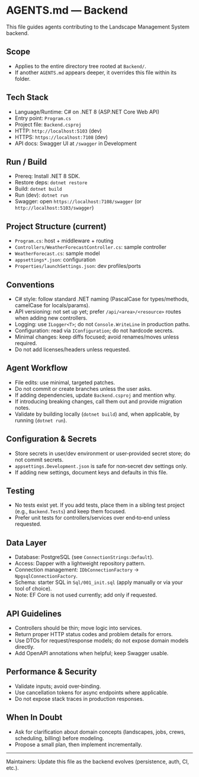 # AGENTS.md — Backend

This file guides agents contributing to the Landscape Management System backend.

## Scope
- Applies to the entire directory tree rooted at `Backend/`.
- If another `AGENTS.md` appears deeper, it overrides this file within its folder.

## Tech Stack
- Language/Runtime: C# on .NET 8 (ASP.NET Core Web API)
- Entry point: `Program.cs`
- Project file: `Backend.csproj`
- HTTP: `http://localhost:5103` (dev)
- HTTPS: `https://localhost:7108` (dev)
- API docs: Swagger UI at `/swagger` in Development

## Run / Build
- Prereq: Install .NET 8 SDK.
- Restore deps: `dotnet restore`
- Build: `dotnet build`
- Run (dev): `dotnet run`
- Swagger: open `https://localhost:7108/swagger` (or `http://localhost:5103/swagger`)

## Project Structure (current)
- `Program.cs`: host + middleware + routing
- `Controllers/WeatherForecastController.cs`: sample controller
- `WeatherForecast.cs`: sample model
- `appsettings*.json`: configuration
- `Properties/launchSettings.json`: dev profiles/ports

## Conventions
- C# style: follow standard .NET naming (PascalCase for types/methods, camelCase for locals/params).
- API versioning: not set up yet; prefer `/api/<area>/<resource>` routes when adding new controllers.
- Logging: use `ILogger<T>`; do not `Console.WriteLine` in production paths.
- Configuration: read via `IConfiguration`; do not hardcode secrets.
- Minimal changes: keep diffs focused; avoid renames/moves unless required.
- Do not add licenses/headers unless requested.

## Agent Workflow
- File edits: use minimal, targeted patches.
- Do not commit or create branches unless the user asks.
- If adding dependencies, update `Backend.csproj` and mention why.
- If introducing breaking changes, call them out and provide migration notes.
- Validate by building locally (`dotnet build`) and, when applicable, by running (`dotnet run`).

## Configuration & Secrets
- Store secrets in user/dev environment or user‑provided secret store; do not commit secrets.
- `appsettings.Development.json` is safe for non‑secret dev settings only.
- If adding new settings, document keys and defaults in this file.

## Testing
- No tests exist yet. If you add tests, place them in a sibling test project (e.g., `Backend.Tests`) and keep them focused.
- Prefer unit tests for controllers/services over end‑to‑end unless requested.

## Data Layer
- Database: PostgreSQL (see `ConnectionStrings:Default`).
- Access: Dapper with a lightweight repository pattern.
- Connection management: `IDbConnectionFactory` -> `NpgsqlConnectionFactory`.
- Schema: starter SQL in `Sql/001_init.sql` (apply manually or via your tool of choice).
- Note: EF Core is not used currently; add only if requested.

## API Guidelines
- Controllers should be thin; move logic into services.
- Return proper HTTP status codes and problem details for errors.
- Use DTOs for request/response models; do not expose domain models directly.
- Add OpenAPI annotations when helpful; keep Swagger usable.

## Performance & Security
- Validate inputs; avoid over‑binding.
- Use cancellation tokens for async endpoints where applicable.
- Do not expose stack traces in production responses.

## When In Doubt
- Ask for clarification about domain concepts (landscapes, jobs, crews, scheduling, billing) before modeling.
- Propose a small plan, then implement incrementally.

---
Maintainers: Update this file as the backend evolves (persistence, auth, CI, etc.).

